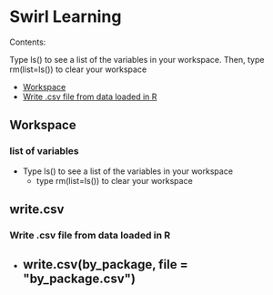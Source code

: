 # Swirl Learning

Contents:

Type ls() to see a list of the variables in your workspace. Then, type rm(list=ls()) to clear your workspace

- [Workspace](#Workspace)
- [Write .csv file from data loaded in R](#write.csv)

<a name="Workspace"/>

## Workspace

### list of variables
+ Type ls() to see a list of the variables in your workspace
  - type rm(list=ls()) to clear your workspace
 

<a name="write.csv"/>

## write.csv

### Write .csv file from data loaded in R
+ write.csv(by_package, file = "by_package.csv")
  - 





